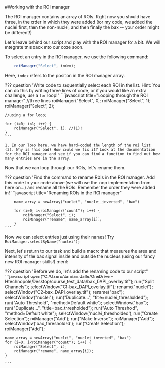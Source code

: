 #Working with the ROI manager

The ROI manager contains an array of ROIs. Right now you should have three, in the order in which they were added (for my code, we added the nuclei first, then the non-nuclei, and then finally the bax -- your order might be different!)

Let's leave behind our script and play with the ROI manager for a bit. We will integrate this back into our code soon.

To select an entry in the ROI manager, we use the following command:

```javascript title="Selecting ROIs in the ROI manager"
    roiManager("Select", index);
```

Here, `index` refers to the position in the ROI manager array. 

??? question "Write code to sequentially select each ROI in the list. Hint: You can do this by writing three lines of code, or if you would like an extra challenge, use a `for` loop!"
    ```javascript title="Looping through the ROI manager"
    //three lines
    roiManager("Select", 0);
    roiManager("Select", 1);
    roiManager("Select", 2);

    //using a for loop;

    for (i=0; i<3; i++) {
        roiManager("Select", i); //(1)!
    }
    ```

    1. In our loop here, we have hard-coded the length of the roi list (3). Why is this bad? How could we fix it? Look at the documentation for the ROI manager and see if you can find a function to find out how many entries are in the array.
    

Now that we can loop through our ROIs, let's rename them.

??? question "Find the command to rename ROIs in the ROI manager. Add this code to your code above (we will use the loop implementation from here on...) and rename all the ROIs. Remember the order they were added in!
    ```javascript title="Renaming ROIs in the ROI manager"
        
        name_array = newArray("nuclei", "nuclei_inverted", "bax")
        
        for (i=0; i<roiManager("count"); i++) {
            roiManager("Select", i);
            roiManager("rename", name_array[i]);
        }
    ```

Now we can select entries just using their names! Try `RoiManager.selectByName("nuclei");`

Next, let's return to our task and build a macro that measures the area and intensity of the bax signal inside and outside the nucleus (using our fancy new ROI manager skills!) :nerd:

??? question "Before we do, let's add the renaming code to our script"
    ```javascript
    open("C:/Users/damian.dalle/OneDrive - Htechnopole/Desktop/course_test_data/bax_DAPI_overlay.tif");
    run("Split Channels");
    selectWindow("C1-bax_DAPI_overlay.tif");
    rename("nuclei");
    selectWindow("C2-bax_DAPI_overlay.tif");
    rename("bax");
    selectWindow("nuclei");
    run("Duplicate...", "title=nuclei_thresholded");
    run("Auto Threshold", "method=Default white");
    selectWindow("bax");
    run("Duplicate...", "title=bax_thresholded");
    run("Auto Threshold", "method=Default white");
    selectWindow('nuclei_thresholded');
    run("Create Selection");
    roiManager("Add");
    run("Make Inverse");
    roiManager("Add");
    selectWindow('bax_thresholded');
    run("Create Selection");
    roiManager("Add");
    
    name_array = newArray("nuclei", "nuclei_inverted", "bax")
    for (i=0; i<roiManager("count"); i++) {
        roiManager("Select", i);
        roiManager("rename", name_array[i]);
    }
        
    ```